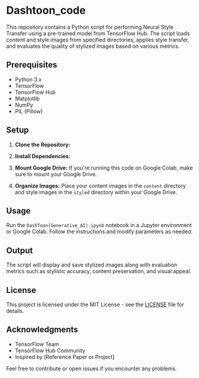 # Dashtoon_code


This repository contains a Python script for performing Neural Style Transfer using a pre-trained model from TensorFlow Hub. The script loads content and style images from specified directories, applies style transfer, and evaluates the quality of stylized images based on various metrics.

## Prerequisites

- Python 3.x
- TensorFlow
- TensorFlow Hub
- Matplotlib
- NumPy
- PIL (Pillow)

## Setup

1. **Clone the Repository:**
2. **Install Dependencies:**

3. **Mount Google Drive:**
If you're running this code on Google Colab, make sure to mount your Google Drive.

4. **Organize Images:**
Place your content images in the `content` directory and style images in the `styled` directory within your Google Drive.

## Usage

Run the `DashToon(Generative_AI).ipynb` notebook in a Jupyter environment or Google Colab. Follow the instructions and modify parameters as needed.

## Output

The script will display and save stylized images along with evaluation metrics such as stylistic accuracy, content preservation, and visual appeal.

## License

This project is licensed under the MIT License - see the [LICENSE](LICENSE) file for details.

## Acknowledgments

- TensorFlow Team
- TensorFlow Hub Community
- Inspired by [Reference Paper or Project]

Feel free to contribute or open issues if you encounter any problems.
